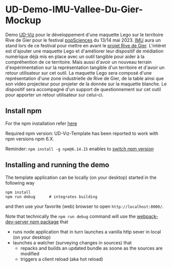 # UD-Demo-IMU-Vallee-Du-Gier-Mockup
Demo [UD-Viz](https://github.com/VCityTeam/UD-Viz#readme) pour le développement d'une maquette Lego sur le territoire Rive de Gier pour le festival [popSciences](https://popsciences.universite-lyon.fr/) du 13/14 mai 2023.
[IMU](https://imu.universite-lyon.fr/) aura un stand lors de ce festival pour mettre en avant le [projet Rive de Gier](https://github.com/VCityTeam/UD-Demo-TIGA-Vallee-Du-Gier). L'intéret est d'ajouter une maquette Lego et d'améliorer leur dispositif de médiation numérique déjà mis en place avec un outil tangible pour aider à la compréhention de ce territoire. Mais aussi d'avoir un nouveau terrain d'expérimentation sur la représentation tangible d'un territoire et d'avoir un retour utilisateur sur cet outil. La maquette Lego sera composé d'une représentation d'une zone industrielle de Rive de Gier, de la table ainsi que son vidéo projecteur pour projeter de la donnée sur la maquette blanche. Le dispositif sera accompagné d'un support de questionnement sur cet outil pour apporter un retour utilisateur sur celui-ci.

## Install npm
For the npm installation refer [here](https://github.com/VCityTeam/UD-SV/blob/master/Tools/ToolNpm.md)

Required npm version: UD-Viz-Template has been reported to work with npm versions npm 6.X.

Reminder: `npm install -g npm@6.14.15` enables to [switch npm version](https://github.com/VCityTeam/UD-SV/blob/master/Tools/ToolNpm.md#task-switch-npm-version)

## Installing and running the demo

The template application can be locally (on your desktop) started in the following way
```
npm install
npm run debug      # integrates building
```
and then use your favorite (web) browser to open
`http://localhost:8000/`.

Note that technically the `npm run debug` command will use the [webpack-dev-server npm package](https://github.com/webpack/webpack-dev-server) that
 - runs node application that in turn launches a vanilla http sever in local (on your desktop) 
 - launches a watcher (surveying changes in sources) that
   - repacks and builds an updated bundle as soone as the sources are modified 
   - triggers a client reload (aka hot reload) 


